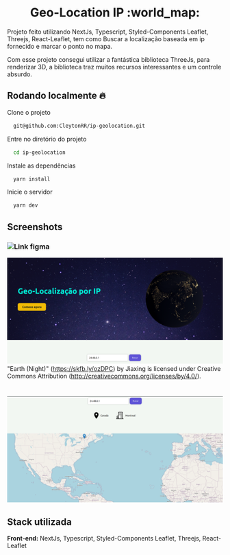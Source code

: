 <h1 align="center">Geo-Location IP :world_map:</h1>

Projeto feito utilizando NextJs, Typescript, Styled-Components Leaflet, Threejs, React-Leaflet, tem como
Buscar a localização baseada em ip fornecido e marcar o ponto no mapa.
 
Com esse projeto consegui utilizar a fantástica biblioteca ThreeJs, para renderizar
3D, a biblioteca traz muitos recursos interessantes e um controle absurdo.

## Rodando localmente :fire: 

Clone o projeto

```bash
  git@github.com:CleytonRR/ip-geolocation.git
```

Entre no diretório do projeto

```bash
  cd ip-geolocation
```

Instale as dependências

```bash
  yarn install
```

Inicie o servidor

```bash
  yarn dev
```


## Screenshots
### ![Link figma](https://www.figma.com/file/LWVFUSylXuuRlNnqUfI8Sr/Geolocation?node-id=0%3A1&t=S9zAWqeHejbnHgev-1)

![Hero](https://raw.githubusercontent.com/CleytonRR/ip-geolocation/main/src/assets/hero.png)
"Earth (Night)" (https://skfb.ly/ozDPC) by Jiaxing is licensed under Creative Commons Attribution (http://creativecommons.org/licenses/by/4.0/).

#

![Map](https://github.com/CleytonRR/ip-geolocation/blob/main/src/assets/map.png?raw=true)


## Stack utilizada

**Front-end:** NextJs, Typescript, Styled-Components Leaflet, Threejs, React-Leaflet



